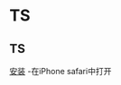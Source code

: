 # TS


##  TS
[安装](itms-services://?action=download-manifest&url=https://github.com/sliencess/TS/blob/master/install.plist)
-在iPhone safari中打开
